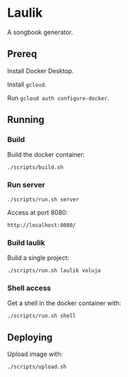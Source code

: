 # Laulik

A songbook generator.

## Prereq
Install Docker Desktop.

Install `gcloud`.

Run `gcloud auth configure-docker`.

## Running
### Build
Build the docker container:

    ./scripts/build.sh

### Run server

    ./scripts/run.sh server

Access at port 8080:

    http://localhost:8080/

### Build laulik
Build a single project:

    ./scripts/run.sh laulik voluja

### Shell access
Get a shell in the docker container with:

    ./scripts/run.sh shell

## Deploying
Upload image with:

    ./scripts/upload.sh
